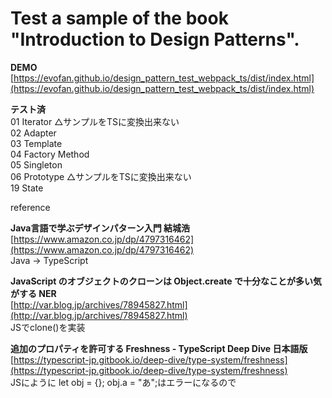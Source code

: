# Test a sample of the book "Introduction to Design Patterns".

**DEMO**  
[https://evofan.github.io/design_pattern_test_webpack_ts/dist/index.html](https://evofan.github.io/design_pattern_test_webpack_ts/dist/index.html)  

**テスト済**  
01 Iterator △サンプルをTSに変換出来ない  
02 Adapter  
03 Template  
04 Factory Method  
05 Singleton  
06 Prototype △サンプルをTSに変換出来ない  
19 State  

reference  

**Java言語で学ぶデザインパターン入門 結城浩**  
[https://www.amazon.co.jp/dp/4797316462](https://www.amazon.co.jp/dp/4797316462)  
Java -> TypeScript  

**JavaScript のオブジェクトのクローンは Object.create で十分なことが多い気がする NER**  
[http://var.blog.jp/archives/78945827.html](http://var.blog.jp/archives/78945827.html)  
JSでclone()を実装  

**追加のプロパティを許可する Freshness - TypeScript Deep Dive 日本語版**  
[https://typescript-jp.gitbook.io/deep-dive/type-system/freshness](https://typescript-jp.gitbook.io/deep-dive/type-system/freshness)  
JSにように let obj = {}; obj.a = "あ";はエラーになるので  
